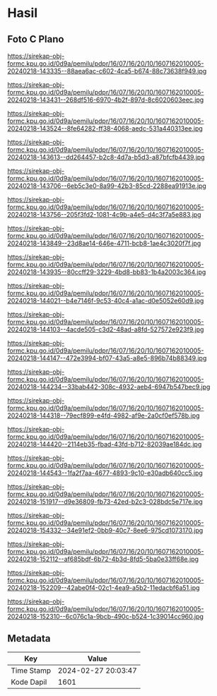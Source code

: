 # Hasil

## Foto C Plano

https://sirekap-obj-formc.kpu.go.id/0d9a/pemilu/pdpr/16/07/16/20/10/1607162010005-20240218-143335--88aea6ac-c602-4ca5-b674-88c73638f949.jpg

https://sirekap-obj-formc.kpu.go.id/0d9a/pemilu/pdpr/16/07/16/20/10/1607162010005-20240218-143431--268df516-6970-4b2f-897d-8c6020603eec.jpg

https://sirekap-obj-formc.kpu.go.id/0d9a/pemilu/pdpr/16/07/16/20/10/1607162010005-20240218-143524--8fe64282-ff38-4068-aedc-531a440313ee.jpg

https://sirekap-obj-formc.kpu.go.id/0d9a/pemilu/pdpr/16/07/16/20/10/1607162010005-20240218-143613--dd264457-b2c8-4d7a-b5d3-a87bfcfb4439.jpg

https://sirekap-obj-formc.kpu.go.id/0d9a/pemilu/pdpr/16/07/16/20/10/1607162010005-20240218-143706--6eb5c3e0-8a99-42b3-85cd-2288ea91913e.jpg

https://sirekap-obj-formc.kpu.go.id/0d9a/pemilu/pdpr/16/07/16/20/10/1607162010005-20240218-143756--205f3fd2-1081-4c9b-a4e5-d4c3f7a5e883.jpg

https://sirekap-obj-formc.kpu.go.id/0d9a/pemilu/pdpr/16/07/16/20/10/1607162010005-20240218-143849--23d8ae14-646e-4711-bcb8-1ae4c3020f7f.jpg

https://sirekap-obj-formc.kpu.go.id/0d9a/pemilu/pdpr/16/07/16/20/10/1607162010005-20240218-143935--80ccff29-3229-4bd8-bb83-1b4a2003c364.jpg

https://sirekap-obj-formc.kpu.go.id/0d9a/pemilu/pdpr/16/07/16/20/10/1607162010005-20240218-144021--b4e7146f-9c53-40c4-a1ac-d0e5052e60d9.jpg

https://sirekap-obj-formc.kpu.go.id/0d9a/pemilu/pdpr/16/07/16/20/10/1607162010005-20240218-144103--4acde505-c3d2-48ad-a8fd-527572e923f9.jpg

https://sirekap-obj-formc.kpu.go.id/0d9a/pemilu/pdpr/16/07/16/20/10/1607162010005-20240218-144147--472e3994-bf07-43a5-a8e5-896b74b88349.jpg

https://sirekap-obj-formc.kpu.go.id/0d9a/pemilu/pdpr/16/07/16/20/10/1607162010005-20240218-144234--33bab442-308c-4932-aeb4-6947b547bec9.jpg

https://sirekap-obj-formc.kpu.go.id/0d9a/pemilu/pdpr/16/07/16/20/10/1607162010005-20240218-144318--79ecf899-e4fd-4982-af9e-2a0cf0ef578b.jpg

https://sirekap-obj-formc.kpu.go.id/0d9a/pemilu/pdpr/16/07/16/20/10/1607162010005-20240218-144420--2114eb35-fbad-43fd-b712-82039ae184dc.jpg

https://sirekap-obj-formc.kpu.go.id/0d9a/pemilu/pdpr/16/07/16/20/10/1607162010005-20240218-144543--1fa2f7aa-4677-4893-9c10-e30adb640cc5.jpg

https://sirekap-obj-formc.kpu.go.id/0d9a/pemilu/pdpr/16/07/16/20/10/1607162010005-20240218-151917--d9e36809-fb73-42ed-b2c3-028bdc5e717e.jpg

https://sirekap-obj-formc.kpu.go.id/0d9a/pemilu/pdpr/16/07/16/20/10/1607162010005-20240218-154332--34e91ef2-0bb9-40c7-8ee6-975cd1073170.jpg

https://sirekap-obj-formc.kpu.go.id/0d9a/pemilu/pdpr/16/07/16/20/10/1607162010005-20240218-152112--af685bdf-6b72-4b3d-8fd5-5ba0e33ff68e.jpg

https://sirekap-obj-formc.kpu.go.id/0d9a/pemilu/pdpr/16/07/16/20/10/1607162010005-20240218-152209--42abe0f4-02c1-4ea9-a5b2-11edacbf6a51.jpg

https://sirekap-obj-formc.kpu.go.id/0d9a/pemilu/pdpr/16/07/16/20/10/1607162010005-20240218-152310--6c076c1a-9bcb-490c-b524-1c39014cc960.jpg


## Metadata

| Key        | Value               |
| ---------- | ------------------- |
| Time Stamp | 2024-02-27 20:03:47 |
| Kode Dapil | 1601                |



